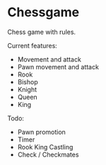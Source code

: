 # Chessgame

Chess game with rules. 

Current features:
- Movement and attack
- Pawn movement and attack
- Rook
- Bishop
- Knight
- Queen 
- King

Todo:
- Pawn promotion
- Timer
- Rook King Castling
- Check / Checkmates